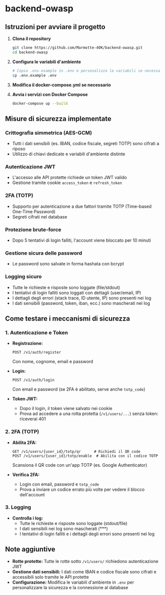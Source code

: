 # backend-owasp

## Istruzioni per avviare il progetto

1. **Clona il repository**
    ```sh
    git clone https://github.com/Marmotte-40K/backend-owasp.git
    cd backend-owasp
    ```

2. **Configura le variabili d'ambiente**
    ```sh
    # Copia .env.example in .env e personalizza le variabili se necessario
    cp .env.example .env
    ```

3. **Modifica il docker-compose.yml se necessario**

4. **Avvia i servizi con Docker Compose**
    ```sh
    docker-compose up --build
    ```

## Misure di sicurezza implementate

### Crittografia simmetrica (AES-GCM)
- Tutti i dati sensibili (es. IBAN, codice fiscale, segreti TOTP) sono cifrati a riposo
- Utilizzo di chiavi dedicate e variabili d'ambiente distinte

### Autenticazione JWT
- L'accesso alle API protette richiede un token JWT valido
- Gestione tramite cookie `access_token` e `refresh_token`

### 2FA (TOTP)
- Supporto per autenticazione a due fattori tramite TOTP (Time-based One-Time Password)
- Segreti cifrati nel database

### Protezione brute-force
- Dopo 5 tentativi di login falliti, l'account viene bloccato per 10 minuti

### Gestione sicura delle password
- Le password sono salvate in forma hashata con bcrypt

### Logging sicuro
- Tutte le richieste e risposte sono loggate (file/stdout)
- I tentativi di login falliti sono loggati con dettagli (user/email, IP)
- I dettagli degli errori (stack trace, ID utente, IP) sono presenti nei log
- I dati sensibili (password, token, iban, ecc.) sono mascherati nei log

## Come testare i meccanismi di sicurezza

### 1. Autenticazione e Token
- **Registrazione:**
  ```
  POST /v1/auth/register
  ```
  Con nome, cognome, email e password
  
- **Login:**
  ```
  POST /v1/auth/login
  ```
  Con email e password (se 2FA è abilitato, serve anche `totp_code`)
  
- **Token JWT:**
  - Dopo il login, il token viene salvato nei cookie
  - Prova ad accedere a una rotta protetta (`/v1/users/...`) senza token: riceverai 401

### 2. 2FA (TOTP)
- **Abilita 2FA:**
  ```
  GET /v1/users/{user_id}/totp/qr      # Richiedi il QR code
  POST /v1/users/{user_id}/totp/enable  # Abilita con il codice TOTP
  ```
  Scansiona il QR code con un'app TOTP (es. Google Authenticator)
  
- **Verifica 2FA:**
  - Login con email, password e `totp_code`
  - Prova a inviare un codice errato più volte per vedere il blocco dell'account

### 3. Logging
- **Controlla i log:**
  - Tutte le richieste e risposte sono loggate (stdout/file)
  - I dati sensibili nei log sono mascherati (\***)
  - I tentativi di login falliti e i dettagli degli errori sono presenti nei log

## Note aggiuntive
- **Rotte protette:** Tutte le rotte sotto `/v1/users/` richiedono autenticazione JWT
- **Gestione dati sensibili:** I dati come IBAN e codice fiscale sono cifrati e accessibili solo tramite le API protette
- **Configurazione:** Modifica le variabili d'ambiente in `.env` per personalizzare la sicurezza e la connessione al database
